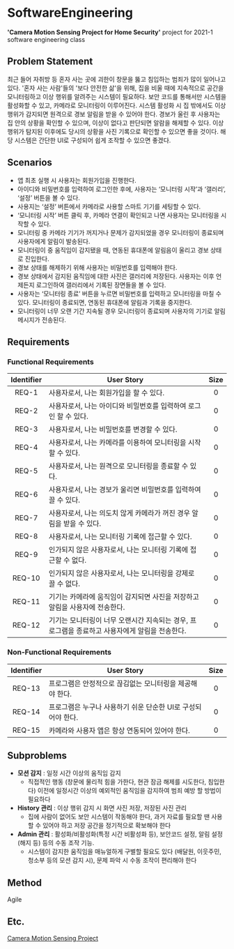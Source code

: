 # SoftwareEngineering

**'Camera Motion Sensing Project for Home Security'** project for 2021-1 software engineering class


## Problem Statement
최근 들어 자취방 등 혼자 사는 곳에 괴한이 창문을 뚫고 침입하는 범죄가 많이 일어나고 있다. '혼자 사는 사람'들의 '보다 안전한 삶'을 위해, 집을 비울 때에 지속적으로 공간을 모니터링하고 이상 행위를 알려주는 시스템이 필요하다. 보안 코드를 통해서만 시스템을 활성화할 수 있고, 카메라로 모니터링이 이루어진다. 시스템 활성화 시 집 밖에서도 이상 행위가 감지되면 원격으로 경보 알림을 받을 수 있어야 한다. 경보가 울린 후 사용자는 집 안의 상황을 확인할 수 있으며, 이상이 없다고 판단되면 알람을 해제할 수 있다. 이상 행위가 탐지된 이후에도 당시의 상황을 사진 기록으로 확인할 수 있으면 좋을 것이다. 해당 시스템은 간단한 UI로 구성되어 쉽게 조작할 수 있으면 좋겠다.


## Scenarios
- 앱 최초 실행 시 사용자는 회원가입을 진행한다. 
- 아이디와 비밀번호를 입력하여 로그인한 후에, 사용자는 ‘모니터링 시작’과 ‘갤러리’, ‘설정’ 버튼을 볼 수 있다. 
- 사용지는 ‘설정’ 버튼에서 카메라로 사용할 스마트 기기를 세팅할 수 있다.
- ‘모니터링 시작’ 버튼 클릭 후, 카메라 연결이 확인되고 나면 사용자는 모니터링을 시작할 수 있다. 
- 모니터링 중 카메라 기기가 꺼지거나 문제가 감지되었을 경우 모니터링이 종료되며 사용자에게 알림이 발송된다.
- 모니터링이 중 움직임이 감지됐을 때, 연동된 휴대폰에 알림음이 울리고 경보 상태로 진입한다. 
- 경보 상태를 해제하기 위해 사용자는 비밀번호를 입력해야 한다.
- 경보 상태에서 감지된 움직임에 대한 사진은 갤러리에 저장된다. 사용자는 이후 언제든지 로그인하여 갤러리에서 기록된 장면들을 볼 수 있다. 
- 사용자는 ‘모니터링 종료’ 버튼을 누르면 비밀번호를 입력하고 모니터링을 마칠 수 있다. 모니터링이 종료되면, 연동된 휴대폰에 알림과 기록을 중지한다.
- 모니터링이 너무 오랜 기간 지속될 경우 모니터링이 종료되며 사용자의 기기로 알림 메시지가 전송된다.


## Requirements
### Functional Requirements
Identifier | User Story | Size
:---------:|-----------|:----:
REQ-1 | 사용자로서, 나는 회원가입을 할 수 있다. | 0
REQ-2 | 사용자로서, 나는 아이디와 비밀번호를 입력하여 로그인 할 수 있다. | 0
REQ-3 | 사용자로서, 나는 비밀번호를 변경할 수 있다. | 0
REQ-4 | 사용자로서, 나는 카메라를 이용하여 모니터링을 시작할 수 있다. | 0
REQ-5 | 사용자로서, 나는 원격으로 모니터링을 종료할 수 있다. | 0
REQ-6 | 사용자로서, 나는 경보가 울리면 비밀번호를 입력하여 끌 수 있다. | 0
REQ-7 | 사용자로서, 나는 의도치 않게 카메라가 꺼진 경우 알림을 받을 수 있다. | 0
REQ-8 | 사용자로서, 나는 모니터링 기록에 접근할 수 있다. | 0
REQ-9 | 인가되지 않은 사용자로서, 나는 모니터링 기록에 접근할 수 없다. | 0
REQ-10 | 인가되지 않은 사용자로서, 나는 모니터링을 강제로 끌 수 없다. | 0
REQ-11 | 기기는 카메라에 움직임이 감지되면 사진을 저장하고 알림을 사용자에 전송한다. | 0
REQ-12 | 기기는 모니터링이 너무 오랜시간 지속되는 경우, 프로그램을 종료하고 사용자에게 알림을 전송한다. | 0


### Non-Functional Requirements
Identifier | User Story | Size
:---------:|-----------|:----:
REQ-13 | 프로그램은 안정적으로 끊김없는 모니터링을 제공해야 한다. | 0
REQ-14 | 프로그램은 누구나 사용하기 쉬운 단순한 UI로 구성되어야 한다. | 0
REQ-15 | 카메라와 사용자 앱은 항상 연동되어 있어야 한다. | 0


## Subproblems
- **모션 감지** : 일정 시간 이상의 움직임 감지
  - 직접적인 행동 (창문에 물리적 힘을 가한다, 현관 잠금 해제를 시도한다, 침입한다) 이전에 일정시간 이상의 예외적인 움직임을 감지하여 범죄 예방 할 방법이 필요하다
- **History 관리** : 이상 행위 감지 시 화면 사진 저장, 저장된 사진 관리
  - 집에 사람이 없어도 보안 시스템이 작동해야 한다, 과거 자료를 필요할 땐 사용할 수 있어야 하고 저장 공간을 정기적으로 확보해야 한다
- **Admin 관리** : 활성화/비활성화(특정 시간 비활성화 등), 보안코드 설정, 알림 설정(해지 등) 등의 수동 조작 기능.
  - 시스템이 감지한 움직임을 매뉴얼하게 구별할 필요도 있다 (배달원, 이웃주민, 청소부 등의 모션 감지 시), 문제 파악 시 수동 조작이 편리해야 한다


## Method
Agile


## Etc.
[Camera Motion Sensing Project](https://nevonprojects.com/camera-motion-sensing-project/)
